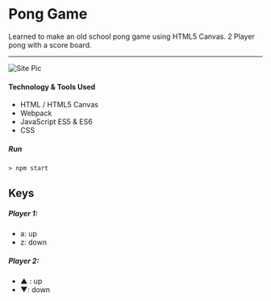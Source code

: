 # Pong Game

Learned to make an old school pong game using HTML5 Canvas. 2 Player pong with a score board.

-----------------------------------------
![Site Pic](http://i.imgur.com/LqGGdiN.png)

#### Technology  & Tools Used

* HTML / HTML5 Canvas
* Webpack
* JavaScript ES5 & ES6
* CSS

##### Run

`> npm start`

## Keys

##### Player 1:
* a: up
* z: down

##### Player 2:
* ▲ : up
* ▼: down

